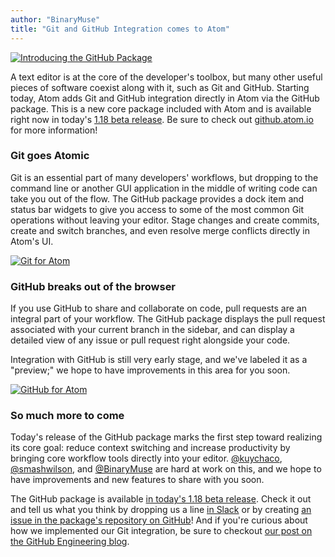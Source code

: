 ```yaml
---
author: "BinaryMuse"
title: "Git and GitHub Integration comes to Atom"
---
```


[![Introducing the GitHub Package](/assets/images/blog.atom.io/img/posts/github-for-atom.png)](https://github.atom.io/)

A text editor is at the core of the developer's toolbox, but many other useful pieces of software coexist along with it, such as Git and GitHub. Starting today, Atom adds Git and GitHub integration directly in Atom via the GitHub package. This is a new core package included with Atom and is available right now in today's [1.18 beta release](https://atom.io/beta). Be sure to check out [github.atom.io](https://github.atom.io/) for more information!

<!--more-->

### Git goes Atomic

Git is an essential part of many developers' workflows, but dropping to the command line or another GUI application in the middle of writing code can take you out of the flow. The GitHub package provides a dock item and status bar widgets to give you access to some of the most common Git operations without leaving your editor. Stage changes and create commits, create and switch branches, and even resolve merge conflicts directly in Atom's UI.

[![Git for Atom](/assets/images/blog.atom.io/img/posts/github-package-git.png)](/assets/images/blog.atom.io/img/posts/github-package-git.png)

### GitHub breaks out of the browser

If you use GitHub to share and collaborate on code, pull requests are an integral part of your workflow. The GitHub package displays the pull request associated with your current branch in the sidebar, and can display a detailed view of any issue or pull request right alongside your code.

Integration with GitHub is still very early stage, and we've labeled it as a "preview;" we hope to have improvements in this area for you soon.

[![GitHub for Atom](/assets/images/blog.atom.io/img/posts/github-package-github.png)](/assets/images/blog.atom.io/img/posts/github-package-github.png)

### So much more to come

Today's release of the GitHub package marks the first step toward realizing its core goal: reduce context switching and increase productivity by bringing core workflow tools directly into your editor. [@kuychaco](https://github.com/kuychaco), [@smashwilson](https://github.com/smashwilson), and [@BinaryMuse](https://github.com/BinaryMuse) are hard at work on this, and we hope to have improvements and new features to share with you soon.

The GitHub package is available [in today's 1.18 beta release](https://atom.io/beta). Check it out and tell us what you think by dropping us a line [in Slack](http://atom-slack.herokuapp.com/) or by creating [an issue in the package's repository on GitHub](https://github.com/atom/github)! And if you're curious about how we implemented our Git integration, be sure to checkout [our post on the GitHub Engineering blog](https://githubengineering.com/integrating-git-in-atom/).
